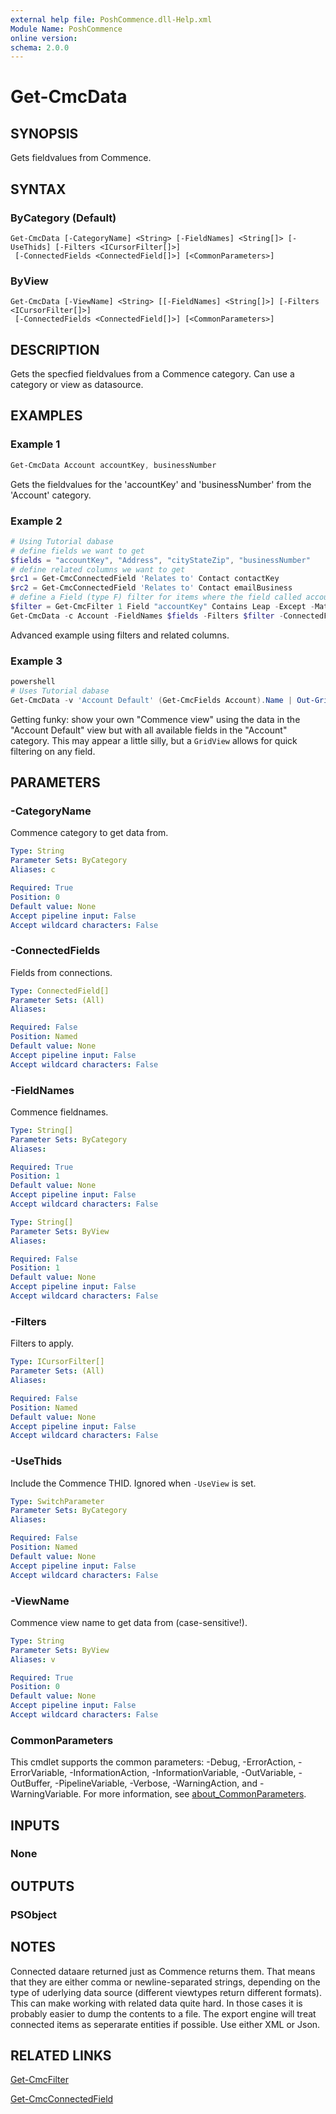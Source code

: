 ```yaml
---
external help file: PoshCommence.dll-Help.xml
Module Name: PoshCommence
online version:
schema: 2.0.0
---
```


# Get-CmcData

## SYNOPSIS
Gets fieldvalues from Commence.

## SYNTAX

### ByCategory (Default)
```
Get-CmcData [-CategoryName] <String> [-FieldNames] <String[]> [-UseThids] [-Filters <ICursorFilter[]>]
 [-ConnectedFields <ConnectedField[]>] [<CommonParameters>]
```

### ByView
```
Get-CmcData [-ViewName] <String> [[-FieldNames] <String[]>] [-Filters <ICursorFilter[]>]
 [-ConnectedFields <ConnectedField[]>] [<CommonParameters>]
```

## DESCRIPTION
Gets the specfied fieldvalues from a Commence category. Can use a category or view as datasource.

## EXAMPLES

### Example 1
```powershell
Get-CmcData Account accountKey, businessNumber
```

Gets the fieldvalues for the 'accountKey' and 'businessNumber' from the 'Account' category.

### Example 2
```powershell
# Using Tutorial dabase
# define fields we want to get
$fields = "accountKey", "Address", "cityStateZip", "businessNumber"
# define related columns we want to get
$rc1 = Get-CmcConnectedField 'Relates to' Contact contactKey
$rc2 = Get-CmcConnectedField 'Relates to' Contact emailBusiness
# define a Field (type F) filter for items where the field called accountKey does not contain string 'Leap', case-sensitive
$filter = Get-CmcFilter 1 Field "accountKey" Contains Leap -Except -MatchCase
Get-CmcData -c Account -FieldNames $fields -Filters $filter -ConnectedFields $rc1, $rc2
```

Advanced example using filters and related columns.

### Example 3
```powershell
powershell
# Uses Tutorial dabase
Get-CmcData -v 'Account Default' (Get-CmcFields Account).Name | Out-GridView
```

Getting funky: show your own "Commence view" using the data in the "Account Default" view but with all available fields in the "Account" category. This may appear a little silly, but a `GridView` allows for quick filtering on any field.

## PARAMETERS

### -CategoryName
Commence category to get data from.

```yaml
Type: String
Parameter Sets: ByCategory
Aliases: c

Required: True
Position: 0
Default value: None
Accept pipeline input: False
Accept wildcard characters: False
```

### -ConnectedFields
Fields from connections.

```yaml
Type: ConnectedField[]
Parameter Sets: (All)
Aliases:

Required: False
Position: Named
Default value: None
Accept pipeline input: False
Accept wildcard characters: False
```

### -FieldNames
Commence fieldnames.

```yaml
Type: String[]
Parameter Sets: ByCategory
Aliases:

Required: True
Position: 1
Default value: None
Accept pipeline input: False
Accept wildcard characters: False
```

```yaml
Type: String[]
Parameter Sets: ByView
Aliases:

Required: False
Position: 1
Default value: None
Accept pipeline input: False
Accept wildcard characters: False
```

### -Filters
Filters to apply.

```yaml
Type: ICursorFilter[]
Parameter Sets: (All)
Aliases:

Required: False
Position: Named
Default value: None
Accept pipeline input: False
Accept wildcard characters: False
```

### -UseThids
Include the Commence THID. Ignored when `-UseView` is set.

```yaml
Type: SwitchParameter
Parameter Sets: ByCategory
Aliases:

Required: False
Position: Named
Default value: None
Accept pipeline input: False
Accept wildcard characters: False
```

### -ViewName
Commence view name to get data from (case-sensitive!).

```yaml
Type: String
Parameter Sets: ByView
Aliases: v

Required: True
Position: 0
Default value: None
Accept pipeline input: False
Accept wildcard characters: False
```

### CommonParameters
This cmdlet supports the common parameters: -Debug, -ErrorAction, -ErrorVariable, -InformationAction, -InformationVariable, -OutVariable, -OutBuffer, -PipelineVariable, -Verbose, -WarningAction, and -WarningVariable. For more information, see [about_CommonParameters](http://go.microsoft.com/fwlink/?LinkID=113216).

## INPUTS

### None

## OUTPUTS

### PSObject
## NOTES
Connected dataare returned just as Commence returns them. That means that they are either comma or newline-separated strings, depending on the type of uderlying data source (different viewtypes return different formats). This can make working with related data quite hard. In those cases it is probably easier to dump the contents to a file. The export engine will treat connected items as seperarate entities if possible. Use either XML or Json.

## RELATED LINKS

[Get-CmcFilter](Get-CmcFilter.md)

[Get-CmcConnectedField](Get-CmcConnectedField.md)
